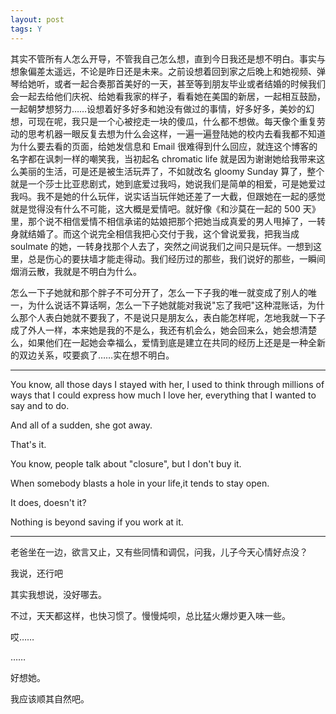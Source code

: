 ```yaml
---
layout: post
tags: Y
---
```


其实不管所有人怎么开导，不管我自己怎么想，直到今日我还是想不明白。事实与想象偏差太遥远，不论是昨日还是未来。之前设想着回到家之后晚上和她视频、弹琴给她听，或者一起合奏那首美好的一天，甚至等到朋友毕业或者结婚的时候我们会一起去给他们庆祝、给她看我家的样子，看看她在美国的新居，一起相互鼓励，一起朝梦想努力……设想着好多好多和她没有做过的事情，好多好多，美妙的幻想，可现在呢，我只是一个心被挖走一块的傻瓜，什么都不想做。每天像个重复劳动的思考机器一眼反复去想为什么会这样，一遍一遍登陆她的校内去看我都不知道为什么要去看的页面，给她发信息和 Email 很难得到什么回应，就连这个博客的名字都在讽刺一样的嘲笑我，当初起名 chromatic life 就是因为谢谢她给我带来这么美丽的生活，可是还是被生活玩弄了，不如就改名 gloomy Sunday 算了，整个就是一个莎士比亚悲剧式，她到底爱过我吗，她说我们是简单的相爱，可是她爱过我吗。我不是她的什么玩伴，说实话当玩伴她还差了一大截，但跟她在一起的感觉就是觉得没有什么不可能，这大概是爱情吧。就好像《和沙莫在一起的 500 天》里，那个说不相信爱情不相信承诺的姑娘把那个把她当成真爱的男人甩掉了，一转身就结婚了。而这个说完全相信我把心交付于我，这个曾说爱我，把我当成 soulmate 的她，一转身找那个人去了，突然之间说我们之间只是玩伴。一想到这里，总是伤心的要扶墙才能走得动。我们经历过的那些，我们说好的那些，一瞬间烟消云散，我就是不明白为什么。

怎么一下子她就和那个胖子不可分开了，怎么一下子我的唯一就变成了别人的唯一，为什么说话不算话啊，怎么一下子她就能对我说"忘了我吧"这种混账话，为什么那个人表白她就不要我了，不是说只是朋友么，表白能怎样呢，怎地我就一下子成了外人一样，本来她是我的不是么，我还有机会么，她会回来么，她会想清楚么，如果他们在一起她会幸福么，爱情到底是建立在共同的经历上还是是一种全新的双边关系，哎要疯了……实在想不明白。

---

You know, all those days I stayed with her, I used to think through millions of ways that I could express how much I love her, everything that I wanted to say and to do.

And all of a sudden, she got away.

That's it.

You know, people talk about "closure", but I don't buy it.

When somebody blasts a hole in your life,it tends to stay open.

It does, doesn't it?

Nothing is beyond saving if you work at it.

---

老爸坐在一边，欲言又止，又有些同情和调侃，问我，儿子今天心情好点没？

我说，还行吧

其实我想说，没好哪去。

不过，天天都这样，也快习惯了。慢慢炖呗，总比猛火爆炒更入味一些。

哎……

……

好想她。

我应该顺其自然吧。
